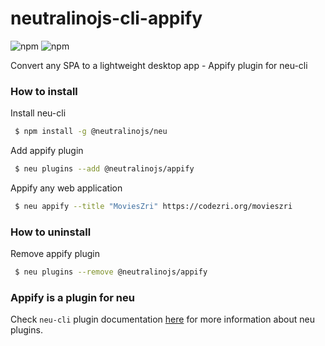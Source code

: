 # neutralinojs-cli-appify
![npm](https://img.shields.io/npm/v/@neutralinojs/appify)
![npm](https://img.shields.io/npm/dt/@neutralinojs/appify)

Convert any SPA to a lightweight desktop app - Appify plugin for neu-cli


### How to install

Install neu-cli

```bash
 $ npm install -g @neutralinojs/neu
```

Add appify plugin

```bash
 $ neu plugins --add @neutralinojs/appify
```

Appify any web application

```bash
 $ neu appify --title "MoviesZri" https://codezri.org/movieszri
```

### How to uninstall

Remove appify plugin

```bash
 $ neu plugins --remove @neutralinojs/appify
```

### Appify is a plugin for neu

Check `neu-cli` plugin documentation [here](https://github.com/neutralinojs/neutralinojs-cli#plugins) for more information about neu plugins.
